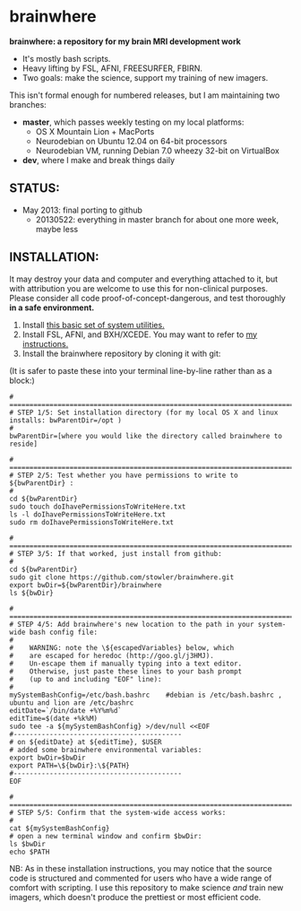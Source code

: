 brainwhere
==========

**brainwhere: a repository for my brain MRI development work**
- It's mostly bash scripts. 
- Heavy lifting by FSL, AFNI, FREESURFER, FBIRN.
- Two goals: make the science, support my training of new imagers.

This isn't formal enough for numbered releases, but I am maintaining two branches:
- **master**, which passes weekly testing on my local platforms:
	- OS X Mountain Lion + MacPorts
	- Neurodebian on Ubuntu 12.04 on 64-bit processors
	- Neurodebian VM, running Debian 7.0 wheezy 32-bit on VirtualBox
- **dev**, where I make and break things daily

## STATUS:
- May 2013: final porting to github
  - 20130522: everything in master branch for about one more week, maybe less

## INSTALLATION:

It may destroy your data and computer and everything attached to it, 
but with attribution you are welcome to use this for non-clinical purposes.
Please consider all code proof-of-concept-dangerous, and test thoroughly 
**in a safe environment.** 

1. Install [this basic set of system utilities.](https://github.com/stowler/stowlerGeneralComputing/blob/master/docs/setupBasicScriptingEnvironment.md#setupbasicscriptingenvironmentmd)
2. Install FSL, AFNI, and BXH/XCEDE. You may want to refer to [my instructions.](https://gist.github.com/stowler/5544473)
3. Install the brainwhere repository by cloning it with git:

(It is safer to paste these into your terminal line-by-line rather than as a block:)

    # =================================================================================================
    # STEP 1/5: Set installation directory (for my local OS X and linux installs: bwParentDir=/opt )
    #
    bwParentDir=[where you would like the directory called brainwhere to reside]
    
    # =================================================================================================
    # STEP 2/5: Test whether you have permissions to write to ${bwParentDir} :
    #
    cd ${bwParentDir}
    sudo touch doIhavePermissionsToWriteHere.txt 
    ls -l doIhavePermissionsToWriteHere.txt
    sudo rm doIhavePermissionsToWriteHere.txt
    
    # =================================================================================================
    # STEP 3/5: If that worked, just install from github:
    #
    cd ${bwParentDir}
    sudo git clone https://github.com/stowler/brainwhere.git
    export bwDir=${bwParentDir}/brainwhere
    ls ${bwDir}
    
    # =================================================================================================
    # STEP 4/5: Add brainwhere's new location to the path in your system-wide bash config file:
    #
    #    WARNING: note the \${escapedVariables} below, which
    #    are escaped for heredoc (http://goo.gl/j3HMJ). 
    #    Un-escape them if manually typing into a text editor.
    #    Otherwise, just paste these lines to your bash prompt
    #    (up to and including "EOF" line):
    #
    mySystemBashConfig=/etc/bash.bashrc    #debian is /etc/bash.bashrc , ubuntu and lion are /etc/bashrc
    editDate=`/bin/date +%Y%m%d`
    editTime=$(date +%k%M)
    sudo tee -a ${mySystemBashConfig} >/dev/null <<EOF
    #------------------------------------------
    # on ${editDate} at ${editTime}, $USER  
    # added some brainwhere environmental variables:
    export bwDir=$bwDir
    export PATH=\${bwDir}:\${PATH}
    #------------------------------------------
    EOF
    
    # =================================================================================================
    # STEP 5/5: Confirm that the system-wide access works:
    #
    cat ${mySystemBashConfig}
    # open a new terminal window and confirm $bwDir:
    ls $bwDir
    echo $PATH

    
    
NB: As in these installation instructions, you may notice that the source code is structured and commented
for users who have a wide range of comfort with scripting. I use this repository to make science *and* train new imagers, which doesn't produce the prettiest or most efficient code.
